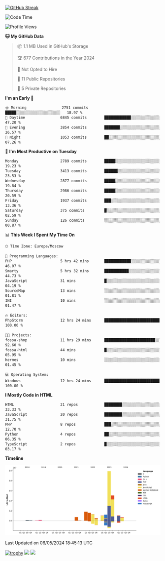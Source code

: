[![GitHub Streak](https://github-readme-streak-stats.herokuapp.com/?user=yogik10)](https://git.io/streak-stats)
<!--START_SECTION:waka-->
![Code Time](http://img.shields.io/badge/Code%20Time-506%20hrs%2018%20mins-blue)

![Profile Views](http://img.shields.io/badge/Profile%20Views-0-blue)

**🐱 My GitHub Data** 

> 📦 1.1 MB Used in GitHub's Storage 
 > 
> 🏆 677 Contributions in the Year 2024
 > 
> 🚫 Not Opted to Hire
 > 
> 📜 11 Public Repositories 
 > 
> 🔑 5 Private Repositories 
 > 
**I'm an Early 🐤** 

```text
🌞 Morning                2751 commits        █████░░░░░░░░░░░░░░░░░░░░   18.97 % 
🌆 Daytime                6845 commits        ████████████░░░░░░░░░░░░░   47.20 % 
🌃 Evening                3854 commits        ███████░░░░░░░░░░░░░░░░░░   26.57 % 
🌙 Night                  1053 commits        ██░░░░░░░░░░░░░░░░░░░░░░░   07.26 % 
```
📅 **I'm Most Productive on Tuesday** 

```text
Monday                   2789 commits        █████░░░░░░░░░░░░░░░░░░░░   19.23 % 
Tuesday                  3413 commits        ██████░░░░░░░░░░░░░░░░░░░   23.53 % 
Wednesday                2877 commits        █████░░░░░░░░░░░░░░░░░░░░   19.84 % 
Thursday                 2986 commits        █████░░░░░░░░░░░░░░░░░░░░   20.59 % 
Friday                   1937 commits        ███░░░░░░░░░░░░░░░░░░░░░░   13.36 % 
Saturday                 375 commits         █░░░░░░░░░░░░░░░░░░░░░░░░   02.59 % 
Sunday                   126 commits         ░░░░░░░░░░░░░░░░░░░░░░░░░   00.87 % 
```


📊 **This Week I Spent My Time On** 

```text
🕑︎ Time Zone: Europe/Moscow

💬 Programming Languages: 
PHP                      5 hrs 42 mins       ████████████░░░░░░░░░░░░░   46.07 % 
Smarty                   5 hrs 32 mins       ███████████░░░░░░░░░░░░░░   44.73 % 
JavaScript               31 mins             █░░░░░░░░░░░░░░░░░░░░░░░░   04.19 % 
SourceMap                13 mins             ░░░░░░░░░░░░░░░░░░░░░░░░░   01.81 % 
INI                      10 mins             ░░░░░░░░░░░░░░░░░░░░░░░░░   01.47 % 

🔥 Editors: 
PhpStorm                 12 hrs 24 mins      █████████████████████████   100.00 % 

🐱‍💻 Projects: 
fossa-shop               11 hrs 29 mins      ███████████████████████░░   92.60 % 
fossa-html               44 mins             █░░░░░░░░░░░░░░░░░░░░░░░░   05.95 % 
hermes                   10 mins             ░░░░░░░░░░░░░░░░░░░░░░░░░   01.45 % 

💻 Operating System: 
Windows                  12 hrs 24 mins      █████████████████████████   100.00 % 
```

**I Mostly Code in HTML** 

```text
HTML                     21 repos            ████████░░░░░░░░░░░░░░░░░   33.33 % 
JavaScript               20 repos            ████████░░░░░░░░░░░░░░░░░   31.75 % 
PHP                      8 repos             ███░░░░░░░░░░░░░░░░░░░░░░   12.70 % 
Python                   4 repos             ██░░░░░░░░░░░░░░░░░░░░░░░   06.35 % 
TypeScript               2 repos             █░░░░░░░░░░░░░░░░░░░░░░░░   03.17 % 
```



**Timeline**

![Lines of Code chart](https://raw.githubusercontent.com/Yogik10/Yogik10/main/assets/bar_graph.png)


 Last Updated on 06/05/2024 18:45:13 UTC
<!--END_SECTION:waka-->
[![trophy](https://github-profile-trophy.vercel.app/?username=yogik10)](https://github.com/ryo-ma/github-profile-trophy)
![](https://github-profile-summary-cards.vercel.app/api/cards/profile-details?username=yogik10&theme=solarized_dark)
![](https://github-profile-summary-cards.vercel.app/api/cards/most-commit-language?username=yogik10&theme=solarized_dark)


